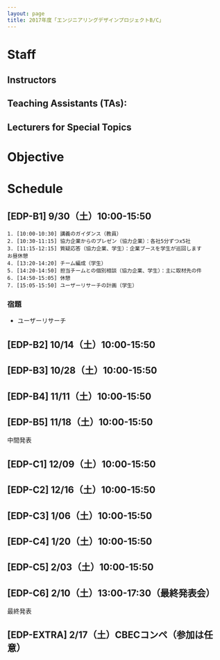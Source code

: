 ```yaml
---
layout: page
title: 2017年度「エンジニアリングデザインプロジェクトB/C」
---
```


# Staff

## Instructors

## Teaching Assistants (TAs):

## Lecturers for Special Topics

# Objective

# Schedule

## [EDP-B1] 9/30（土）10:00-15:50

```
1. [10:00-10:30] 講義のガイダンス（教員）
2. [10:30-11:15] 協力企業からのプレゼン（協力企業）：各社5分ずつx5社
3. [11:15-12:15] 質疑応答（協力企業、学生）：企業ブースを学生が巡回します
お昼休憩
4. [13:20-14:20] チーム編成（学生）
5. [14:20-14:50] 担当チームとの個別相談（協力企業、学生）：主に取材先の件
6. [14:50-15:05] 休憩
7. [15:05-15:50] ユーザーリサーチの計画（学生）
```

### 宿題

- ユーザーリサーチ

## [EDP-B2] 10/14（土）10:00-15:50

## [EDP-B3] 10/28（土）10:00-15:50

## [EDP-B4] 11/11（土）10:00-15:50

## [EDP-B5] 11/18（土）10:00-15:50

中間発表

## [EDP-C1] 12/09（土）10:00-15:50

## [EDP-C2] 12/16（土）10:00-15:50

## [EDP-C3] 1/06（土）10:00-15:50

## [EDP-C4] 1/20（土）10:00-15:50

## [EDP-C5] 2/03（土）10:00-15:50

## [EDP-C6] 2/10（土）13:00-17:30（最終発表会）

最終発表

## [EDP-EXTRA] 2/17（土）CBECコンペ（参加は任意）
